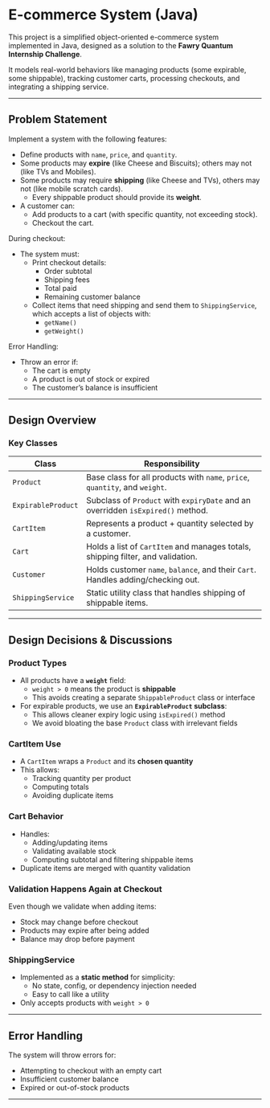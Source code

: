 # E-commerce System (Java)

This project is a simplified object-oriented e-commerce system implemented in Java, designed as a solution to the **Fawry Quantum Internship Challenge**.

It models real-world behaviors like managing products (some expirable, some shippable), tracking customer carts, processing checkouts, and integrating a shipping service.

---

## Problem Statement

Implement a system with the following features:

- Define products with `name`, `price`, and `quantity`.
- Some products may **expire** (like Cheese and Biscuits); others may not (like TVs and Mobiles).
- Some products may require **shipping** (like Cheese and TVs), others may not (like mobile scratch cards).
  - Every shippable product should provide its **weight**.
- A customer can:
  - Add products to a cart (with specific quantity, not exceeding stock).
  - Checkout the cart.

During checkout:
- The system must:
  - Print checkout details:
    - Order subtotal
    - Shipping fees
    - Total paid
    - Remaining customer balance
  - Collect items that need shipping and send them to `ShippingService`, which accepts a list of objects with:
    - `getName()`
    - `getWeight()`

Error Handling:
- Throw an error if:
  - The cart is empty
  - A product is out of stock or expired
  - The customer’s balance is insufficient

---

## Design Overview

### Key Classes

| Class              | Responsibility                                                                 |
|-------------------|----------------------------------------------------------------------------------|
| `Product`          | Base class for all products with `name`, `price`, `quantity`, and `weight`.     |
| `ExpirableProduct` | Subclass of `Product` with `expiryDate` and an overridden `isExpired()` method. |
| `CartItem`         | Represents a product + quantity selected by a customer.                         |
| `Cart`             | Holds a list of `CartItem` and manages totals, shipping filter, and validation. |
| `Customer`         | Holds customer `name`, `balance`, and their `Cart`. Handles adding/checking out.|
| `ShippingService`  | Static utility class that handles shipping of shippable items.                  |

---

## Design Decisions & Discussions

### Product Types
- All products have a **`weight`** field:
  - `weight > 0` means the product is **shippable**
  - This avoids creating a separate `ShippableProduct` class or interface
- For expirable products, we use an **`ExpirableProduct` subclass**:
  - This allows cleaner expiry logic using `isExpired()` method
  - We avoid bloating the base `Product` class with irrelevant fields

### CartItem Use
- A `CartItem` wraps a `Product` and its **chosen quantity**
- This allows:
  - Tracking quantity per product
  - Computing totals
  - Avoiding duplicate items

### Cart Behavior
- Handles:
  - Adding/updating items
  - Validating available stock
  - Computing subtotal and filtering shippable items
- Duplicate items are merged with quantity validation

### Validation Happens Again at Checkout
Even though we validate when adding items:
- Stock may change before checkout
- Products may expire after being added
- Balance may drop before payment


### ShippingService
- Implemented as a **static method** for simplicity:
  - No state, config, or dependency injection needed
  - Easy to call like a utility
- Only accepts products with `weight > 0`

---

## Error Handling

The system will throw errors for:
- Attempting to checkout with an empty cart
- Insufficient customer balance
- Expired or out-of-stock products

---

